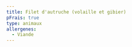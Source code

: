 ```yaml
---
title: Filet d'autruche (volaille et gibier)
pFrais: true
type: animaux
allergenes:
  - Viande
---
```



